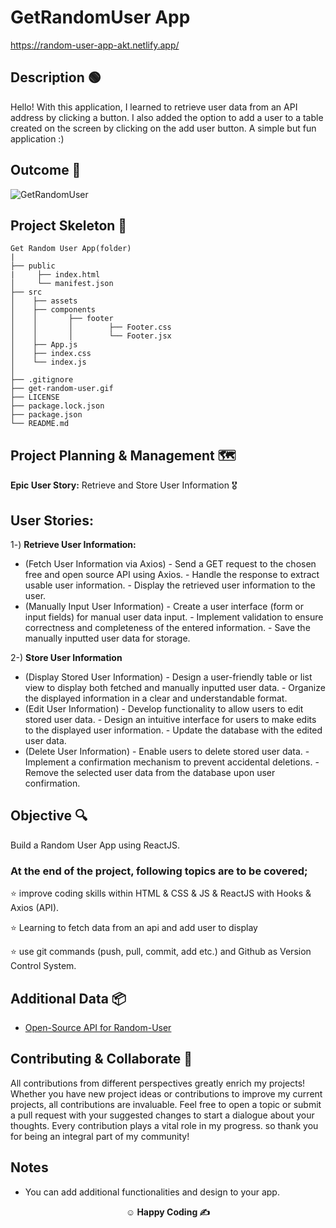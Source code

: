 
# GetRandomUser App

https://random-user-app-akt.netlify.app/

## Description 🟢

Hello! With this application, I learned to retrieve user data from an API address by clicking a button. I also added the option to add a user to a table created on the screen by clicking on the add user button. A simple but fun application :)

## Outcome 🎥

![GetRandomUser](https://github.com/KadirTarti/KadirTarti/assets/150926891/8ff9adbb-ac0b-4889-86be-6fe8db332e7c)

## Project Skeleton 👷

```
Get Random User App(folder)
|
├── public
|     ├── index.html
│     └── manifest.json
├── src
│    ├── assets
│    ├── components
│    │       ├── footer
│    │       │        ├── Footer.css
│    │       │        └── Footer.jsx
│    ├── App.js
│    ├── index.css
│    └── index.js
│
├── .gitignore
├── get-random-user.gif
├── LICENSE
├── package.lock.json
├── package.json
└── README.md
```



## Project Planning & Management 🗺️

**Epic User Story:** Retrieve and Store User Information 🎖️

## **User Stories:**

1️-) **Retrieve User Information:**
-  (Fetch User Information via Axios) - Send a GET request to the chosen free and open source API using Axios. - Handle the response to extract usable user information. - Display the retrieved user information to the user.
-  (Manually Input User Information) - Create a user interface (form or input fields) for manual user data input. - Implement validation to ensure correctness and completeness of the entered information. - Save the manually inputted user data for storage.

2-) **Store User Information**
-  (Display Stored User Information) - Design a user-friendly table or list view to display both fetched and manually inputted user data. - Organize the displayed information in a clear and understandable format.
-  (Edit User Information) - Develop functionality to allow users to edit stored user data. - Design an intuitive interface for users to make edits to the displayed user information. - Update the database with the edited user data.
-  (Delete User Information) - Enable users to delete stored user data. - Implement a confirmation mechanism to prevent accidental deletions. - Remove the selected user data from the database upon user confirmation.


## Objective 🔍

Build a Random User App using ReactJS.

### At the end of the project, following topics are to be covered;

⭐ improve coding skills within HTML & CSS & JS & ReactJS with Hooks & Axios (API).

⭐ Learning to fetch data from an api and add user to display

⭐ use git commands (push, pull, commit, add etc.) and Github as Version Control System. 

## Additional Data 📦

- [Open-Source API for Random-User](https://randomuser.me/api)

## Contributing & Collaborate 💪
All contributions from different perspectives greatly enrich my projects! Whether you have new project ideas or contributions to improve my current projects, all contributions are invaluable. Feel free to open a topic or submit a pull request with your suggested changes to start a dialogue about your thoughts. Every contribution plays a vital role in my progress. so thank you for being an integral part of my community!

## Notes

- You can add additional functionalities and design to your app.

**<p align="center">&#9786; Happy Coding &#9997;</p>**
